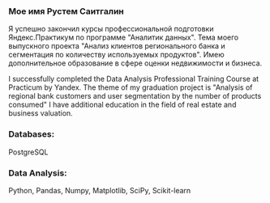 ### Мое имя Рустем Саитгалин
Я успешно закончил курсы профессиональной подготовки Яндекс.Практикум по программе "Аналитик данных". Тема моего выпускного проекта "Анализ клиентов регионального банка и сегментация по количеству используемых продуктов". Имею дополнительное образование в сфере оценки недвижимости и бизнеса.

I successfully completed the Data Analysis Professional Training Course at Practicum by Yandex. The theme of my graduation project is "Analysis of regional bank customers and user segmentation by the number of products consumed" I have additional education in the field of real estate and business valuation.
### Databases:
PostgreSQL
### Data Analysis:
Python, Pandas, Numpy, Matplotlib, SciPy, Scikit-learn
